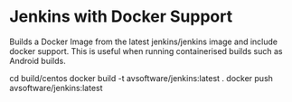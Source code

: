 # Jenkins with Docker Support

Builds a Docker Image from the latest jenkins/jenkins image and include docker support.
This is useful when running containerised builds such as Android builds.

 cd build/centos
 docker build -t avsoftware/jenkins:latest .
 docker push avsoftware/jenkins:latest
